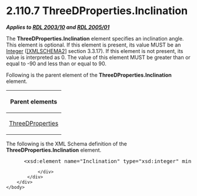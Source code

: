 <html dir="LTR" xmlns:mshelp="http://msdn.microsoft.com/mshelp" xmlns:ddue="http://ddue.schemas.microsoft.com/authoring/2003/5" xmlns:xlink="http://www.w3.org/1999/xlink" xmlns:tool="http://www.microsoft.com/tooltip">
    <head>
        <meta http-equiv="Content-Type" content="text/html; CHARSET=utf-8"></meta>
        <meta name="save" content="history"></meta>
        <title>2.110.7 ThreeDProperties.Inclination</title>
        <xml>
            <mshelp:toctitle title="2.110.7 ThreeDProperties.Inclination"></mshelp:toctitle>
            <mshelp:rltitle title="[MS-RDL]: ThreeDProperties.Inclination"></mshelp:rltitle>
            <mshelp:keyword index="A" term="67bfd9ca-1b5c-48e0-9477-d28003164df2"></mshelp:keyword>
            <mshelp:attr name="DCSext.ContentType" value="open specification"></mshelp:attr>
            <mshelp:attr name="AssetID" value="67bfd9ca-1b5c-48e0-9477-d28003164df2"></mshelp:attr>
            <mshelp:attr name="TopicType" value="kbRef"></mshelp:attr>
            <mshelp:attr name="DCSext.Title" value="[MS-RDL]: ThreeDProperties.Inclination" />
        </xml>
    </head>
    <body>
        <div id="header">
            <h1 class="heading">2.110.7 ThreeDProperties.Inclination</h1>
        </div>
        <div id="mainSection">
            <div id="mainBody">
                <div id="allHistory" class="saveHistory"></div>
                <div id="sectionSection0" class="section" name="collapseableSection">
                    

<p><b><i>Applies to </i></b><a href="a7e2ad00-07c8-4f6d-80ab-3ad55df7b233.md"><b><i>RDL 2003/10</i></b></a><b>
<i>and </i></b><a href="3ebe2912-4958-4832-b391-cad1f5e13338.md"><b><i>RDL 2005/01</i></b></a></p>

<p>The <b>ThreeDProperties.Inclination</b> element specifies an
inclination angle. This element is optional. If this element is present, its
value MUST be an <a href="176fbb59-c3e2-430c-b1bb-37fd15df813e.md">Integer</a>
(<a href="https://go.microsoft.com/fwlink/?LinkId=90610">[XMLSCHEMA2]</a>
section 3.3.17). If this element is not present, its value is interpreted
as 0. The value of this element MUST be greater than or equal to -90
and less than or equal to 90.</p>

<p>Following is the parent element of the <b>ThreeDProperties.Inclination</b>
element.</p>

<table>
 <thead>
  <tr>
   <th>
   <p>Parent elements</p>
   </th>
  </tr>
 </thead>
 <tr>
  <td>
  <p><a href="2617763c-2b85-4f0d-9e3f-1828abb52b23.md">ThreeDProperties</a></p>
  </td>
 </tr>
</table>

<p>The following is the XML Schema definition of the <b>ThreeDProperties.Inclination</b>
element.</p>

<dl>
<dd>
<div><pre> &lt;xsd:element name=&quot;Inclination&quot; type=&quot;xsd:integer&quot; minOccurs=&quot;0&quot; /&gt;
</pre></div>
</dd></dl>


                </div>
            </div>
        </div>
    </body>
</html>